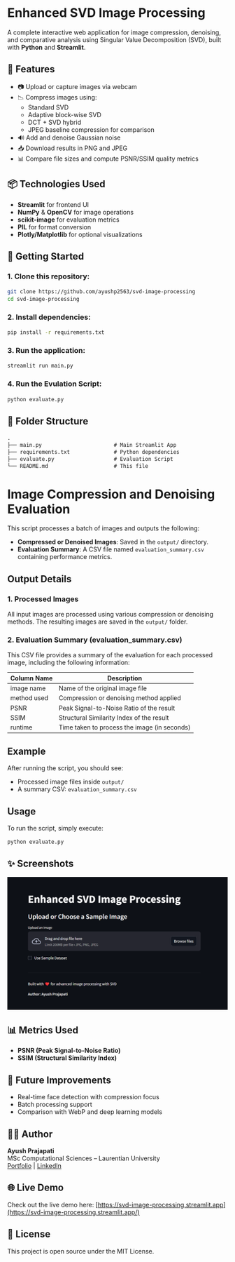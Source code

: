 # Enhanced SVD Image Processing

A complete interactive web application for image compression, denoising, and comparative analysis using Singular Value Decomposition (SVD), built with **Python** and **Streamlit**.

## 🔧 Features
- 📷 Upload or capture images via webcam
- 📉 Compress images using:
  - Standard SVD
  - Adaptive block-wise SVD
  - DCT + SVD hybrid
  - JPEG baseline compression for comparison
- 🔊 Add and denoise Gaussian noise
- 📥 Download results in PNG and JPEG
- 📊 Compare file sizes and compute PSNR/SSIM quality metrics

## 📦 Technologies Used
- **Streamlit** for frontend UI
- **NumPy** & **OpenCV** for image operations
- **scikit-image** for evaluation metrics
- **PIL** for format conversion
- **Plotly/Matplotlib** for optional visualizations

## 🚀 Getting Started
### 1. Clone this repository:
```bash
git clone https://github.com/ayushp2563/svd-image-processing
cd svd-image-processing
```

### 2. Install dependencies:
```bash
pip install -r requirements.txt
```

### 3. Run the application:
```bash
streamlit run main.py
```


### 4. Run the Evulation Script:
```bash
python evaluate.py
```


## 📁 Folder Structure
```
.
├── main.py                       # Main Streamlit App
├── requirements.txt              # Python dependencies
├── evaluate.py                   # Evaluation Script
└── README.md                     # This file
```

# Image Compression and Denoising Evaluation

This script processes a batch of images and outputs the following:

- **Compressed or Denoised Images**: Saved in the `output/` directory.
- **Evaluation Summary**: A CSV file named `evaluation_summary.csv` containing performance metrics.

## Output Details

### 1. Processed Images

All input images are processed using various compression or denoising methods. The resulting images are saved in the `output/` folder.

### 2. Evaluation Summary (evaluation_summary.csv)

This CSV file provides a summary of the evaluation for each processed image, including the following information:

| Column Name   | Description                                      |
|---------------|--------------------------------------------------|
| image name    | Name of the original image file                  |
| method used   | Compression or denoising method applied          |
| PSNR          | Peak Signal-to-Noise Ratio of the result         |
| SSIM          | Structural Similarity Index of the result        |
| runtime       | Time taken to process the image (in seconds)     |

## Example

After running the script, you should see:

- Processed image files inside `output/`
- A summary CSV: `evaluation_summary.csv`

## Usage

To run the script, simply execute:

```bash
python evaluate.py
```
## ✨ Screenshots
![UI Screenshot](assets/ui_demo.png)

## 📊 Metrics Used
- **PSNR (Peak Signal-to-Noise Ratio)**
- **SSIM (Structural Similarity Index)**

## 🔮 Future Improvements
- Real-time face detection with compression focus
- Batch processing support
- Comparison with WebP and deep learning models

## 👨‍💻 Author
**Ayush Prajapati**  
MSc Computational Sciences – Laurentian University  
[Portfolio](https://prajapatiayush.vercel.app/) | [LinkedIn](https://linkedin.com/in/ayush-p-prajapati)

## 🌐 Live Demo
Check out the live demo here: [https://svd-image-processing.streamlit.app](https://svd-image-processing.streamlit.app/)

## 📜 License
This project is open source under the MIT License.

